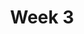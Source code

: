---
title: Week 3
menu:
  sidebar:
    name: Week 3
    identifier: gen_ai_week_3
    parent: gen_ai
draft: true
---